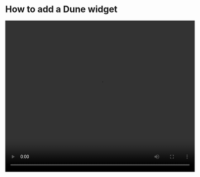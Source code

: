 # How to add a Dune widget

<video src="./.scbook/assets/video/add-dune-widget.mp4" controls="controls" width="600" height="480"></video>